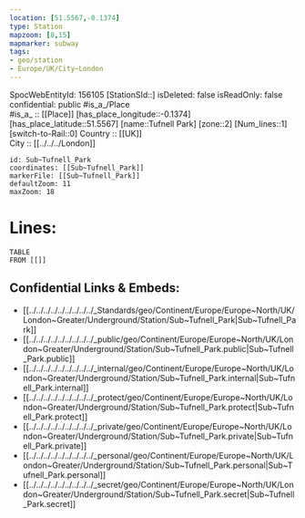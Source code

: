 ```yaml
---
location: [51.5567,-0.1374] 
type: Station 
mapzoom: [8,15] 
mapmarker: subway 
tags:
- geo/station
- Europe/UK/City~London
---
```

SpocWebEntityId: 156105
[StationSId::] 
isDeleted: false
isReadOnly: false
confidential: public
#is_a_/Place  
#is_a_ :: [[Place]] 
[has_place_longitude::-0.1374] 
[has_place_latitude::51.5567] 
[name::Tufnell Park] 
[zone::2] 
[Num_lines::1] 
[switch-to-Rail::0] 
Country :: [[UK]]  
City :: [[../../../London]]  


```leaflet
id: Sub~Tufnell_Park
coordinates: [[Sub~Tufnell_Park]] 
markerFile: [[Sub~Tufnell_Park]] 
defaultZoom: 11 
maxZoom: 18
```


# Lines: 
```dataview
TABLE 
FROM [[]] 
```

## Confidential Links & Embeds: 
- [[../../../../../../../../../_Standards/geo/Continent/Europe/Europe~North/UK/London~Greater/Underground/Station/Sub~Tufnell_Park|Sub~Tufnell_Park]] 
- [[../../../../../../../../../_public/geo/Continent/Europe/Europe~North/UK/London~Greater/Underground/Station/Sub~Tufnell_Park.public|Sub~Tufnell_Park.public]] 
- [[../../../../../../../../../_internal/geo/Continent/Europe/Europe~North/UK/London~Greater/Underground/Station/Sub~Tufnell_Park.internal|Sub~Tufnell_Park.internal]] 
- [[../../../../../../../../../_protect/geo/Continent/Europe/Europe~North/UK/London~Greater/Underground/Station/Sub~Tufnell_Park.protect|Sub~Tufnell_Park.protect]] 
- [[../../../../../../../../../_private/geo/Continent/Europe/Europe~North/UK/London~Greater/Underground/Station/Sub~Tufnell_Park.private|Sub~Tufnell_Park.private]] 
- [[../../../../../../../../../_personal/geo/Continent/Europe/Europe~North/UK/London~Greater/Underground/Station/Sub~Tufnell_Park.personal|Sub~Tufnell_Park.personal]] 
- [[../../../../../../../../../_secret/geo/Continent/Europe/Europe~North/UK/London~Greater/Underground/Station/Sub~Tufnell_Park.secret|Sub~Tufnell_Park.secret]] 
